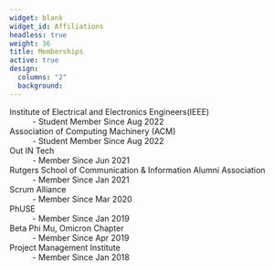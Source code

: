 ```yaml
---
widget: blank
widget_id: Affiliations
headless: true
weight: 36
title: Memberships
active: true
design:
  columns: "2"
  background:
---
```

<dl>
   <dt>Institute of Electrical and Electronics Engineers(IEEE)</dt>
  <dd>- Student Member Since Aug 2022</dd>
  <dt>Association of Computing Machinery (ACM)</dt>
  <dd>- Student Member Since Aug 2022</dd>
  <dt>Out IN Tech</dt>
  <dd>- Member Since Jun 2021</dd>		         
   <dt>Rutgers School of Communication & Information Alumni Association</dt>
  <dd>- Member Since Jan 2021</dd>
   <dt>Scrum Alliance</dt>
  <dd>- Member Since Mar 2020</dd>
   <dt>PhUSE</dt>
  <dd>- Member Since Jan 2019</dd>
  <dt>Beta Phi Mu, Omicron Chapter</dt>
  <dd>- Member Since Apr 2019</dd>
  <dt>  Project Management Institute</dt>
  <dd>- Member Since Jan 2018</dd>
</dl>

